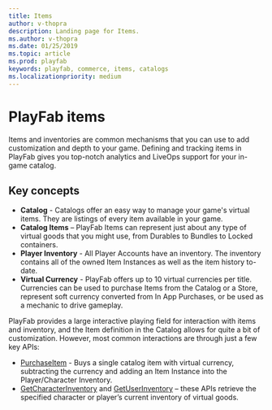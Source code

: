 ```yaml
---
title: Items
author: v-thopra
description: Landing page for Items.
ms.author: v-thopra
ms.date: 01/25/2019
ms.topic: article
ms.prod: playfab
keywords: playfab, commerce, items, catalogs
ms.localizationpriority: medium
---
```


# PlayFab items

Items and inventories are common mechanisms that you can use to add customization and depth to your game. Defining and tracking items in PlayFab gives you top-notch analytics and LiveOps support for your in-game catalog.

## Key concepts

* **Catalog** - Catalogs offer an easy way to manage your game's virtual items. They are listings of every item  available in your game.
* **Catalog Items** – PlayFab Items can represent just about any type of virtual goods that you might use, from Durables to Bundles to Locked containers.
* **Player Inventory** - All Player Accounts have an inventory. The inventory contains all of the owned Item Instances as well as the item history to-date.
* **Virtual Currency** - PlayFab offers up to 10 virtual currencies per title. Currencies can be used to purchase Items from the Catalog or a Store, represent soft currency converted from In App Purchases, or be used as a mechanic to drive gameplay.

PlayFab provides a large interactive playing field for interaction with items and inventory, and the Item definition in the Catalog allows for quite a bit of customization. However, most common interactions are through just a few key APIs:

* [PurchaseItem](xref:titleid.playfabapi.com.client.playeritemmanagement.purchaseitem) - Buys a single catalog item with virtual currency, subtracting the currency and adding an Item Instance into the Player/Character Inventory.
* [GetCharacterInventory](xref:titleid.playfabapi.com.client.playeritemmanagement.getcharacterinventory) and [GetUserInventory](xref:titleid.playfabapi.com.client.playeritemmanagement.getuserinventory) – these APIs retrieve the specified character or player’s current inventory of virtual goods.